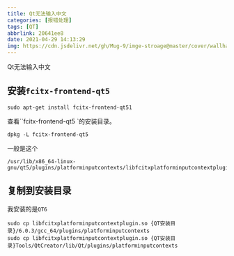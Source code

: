 ```yaml
---
title: Qt无法输入中文
categories: [报错处理]
tags: [QT]
abbrlink: 20641ee8
date: 2021-04-29 14:13:29
img: https://cdn.jsdelivr.net/gh/Mug-9/imge-stroage@master/cover/wallhaven-q2z7yl.6bta2mynomk0.jpg
---
```


Qt无法输入中文

<!-- less-->

## 安装`fcitx-frontend-qt5`

```shell
sudo apt-get install fcitx-frontend-qt51
```

查看``fcitx-frontend-qt5 `的安装目录。

```shell
dpkg -L fcitx-frontend-qt5
```

一般是这个

```shell
/usr/lib/x86_64-linux-gnu/qt5/plugins/platforminputcontexts/libfcitxplatforminputcontextplugin.so
```

## 复制到安装目录

我安装的是`QT6`

```
sudo cp libfcitxplatforminputcontextplugin.so {QT安装目录}/6.0.3/gcc_64/plugins/platforminputcontexts
sudo cp libfcitxplatforminputcontextplugin.so {QT安装目录}Tools/QtCreator/lib/Qt/plugins/platforminputcontexts
```

